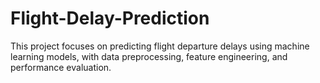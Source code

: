# Flight-Delay-Prediction
This project focuses on predicting flight departure delays using machine learning models, with data preprocessing, feature engineering, and performance evaluation.

